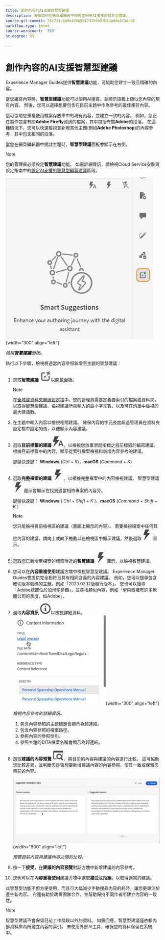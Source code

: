 ```yaml
---
title: 創作內容的AI支援智慧型建議
description: 瞭解如何在網頁編輯器中檢視並利用AI支援的智慧型建議。
source-git-commit: 76c731c6a0e496b5b1237b9b9fb84adda8fa8a92
workflow-type: tm+mt
source-wordcount: '789'
ht-degree: 0%

---
```


# 創作內容的AI支援智慧型建議

Experience Manager Guides提供&#x200B;**智慧建議**&#x200B;功能，可協助您建立一致且精確的內容。

當您編寫內容時，**智慧型建議**&#x200B;功能可以使用AI搜尋，並顯示語義上類似您內容的現有內容。 然後，您可以選擇想要包含在目前主題中作為參考的最佳相符內容。

這可協助您重複使用檔案存放庫中的現有內容，並建立一致的內容。 例如，您正在製作包含有關&#x200B;**Adobe Firefly**&#x200B;資訊的檔案，其中包括有關&#x200B;**Adobe**&#x200B;的段落。 在這種情況下，您可以快速檢視並新增其他主題(例如&#x200B;**Adobe Photoshop**)的內容參考，其中包含相同的段落。





當您在網頁編輯器中開啟主題時，**智慧型建議**&#x200B;面板會顯示在右側。

>[!NOTE]
>
> 您的管理員必須設定&#x200B;**智慧建議**&#x200B;功能。 如需詳細資訊，請檢視Cloud Service安裝與設定指南中的[設定AI支援的智慧型編寫建議](/help/product-guide/cs-install-guide/conf-smart-suggestions.md)區段。

![智慧型建議面板](images/smart-suggestions-panel.png){width="300" align="left"}

*檢視&#x200B;**智慧建議**面板。*

執行以下步驟，檢視將適當內容參照新增至主題的智慧建議：

1. 選取&#x200B;**智慧建議** ![智慧建議圖示](images/smart-suggestions-icon.svg)以開啟面板。



   >[!NOTE]
   >
   > 在[全域或資料夾層級設定檔](/help/product-guide/cs-install-guide/conf-folder-level.md#conf-ai-smart-suggestions)中，您的管理員需要定義要索引的檔案或資料夾，以取得智慧型建議、檢視建議所需輸入的最小字元數，以及可在清單中檢視的最大建議數。

1. 在主題中輸入內容以檢視相關建議。 確保內容的字元長度超過管理員在資料夾設定檔中設定的值，以便顯示內容建議。

1. 選取&#x200B;**目前標籤的建議** ![智慧建議目前標籤圖示](images/smart-suggestions-current-tag-icon.svg)，以檢視您放置滑鼠指標之目前標籤的編寫建議。  根據目前標籤中的內容，顯示從索引檔案檢視和新增內容參考的建議。

   鍵盤快速鍵： **Windows** (*Ctrl* + *K*)，**macOS** (*Command* + *K*)
1. 選取&#x200B;**完整檔案的建議** ![智慧型建議完整檔案圖示](images/smart-suggestions-complete-document-icon.svg)，以根據完整檔案中的內容檢視建議。  智慧型建議![智慧型建議圖示](images/smart-suggestions-complete-document-icon.svg)圖示會顯示在找到適當相符專案的內容旁。

   鍵盤快速鍵： **Windows** ( *Ctrl* + *Shift* + *K* )、**macOS** (*Command* + *Shift* + *K* )

   >[!NOTE]
   >
   > 您只能檢視目前檢視區的建議（畫面上顯示的內容）。 若要檢視檔案中任何其他內容的建議，請向上或向下捲動以在檢視區中顯示建議，然後選取![智慧型建議圖示](images/smart-suggestions-complete-document-icon.svg)圖示。

1. 選取您已新增至檔案的標籤附近的&#x200B;**智慧建議** ![智慧建議圖示](images/smart-suggestions-complete-document-icon.svg)圖示，以檢視智慧建議。
1. 您可以在&#x200B;**內容重複使用**&#x200B;建議方塊中檢視智慧型建議。  Experience Manager Guides會提供完全相符且具有相同含義的內容建議。 例如，您可以搜尋包含確切版本號碼的主題，例如「2023.03.12版發行版本」。 您也可以搜尋「Adobe總部位於加州聖荷西」，並尋找類似內容，例如「聖荷西擁有許多軟體公司的季度，如Adobe」。
1. 選取&#x200B;**內容資訊** ![內容資訊](images/smart-suggestions-content-info-icon.svg)以檢視詳細資料。
   ![內容資訊面板](images/smart-suggestions-content-information.png){width="300" align="left"}

   *檢視內容參考的詳細資訊。*

   1. 包含內容參照的主題標題會顯示為超連結。
   1. 包含內容參照的檔案路徑。
   1. 參照內容的參照型別。
   1. 參照主題的DITA檔案名稱會顯示為超連結。
1. 選取&#x200B;**建議的內容預覽** ![智慧建議預覽圖示](images/smart-suggestions-preview-icon.svg)，將目前的內容與建議的內容進行比較。 這可協助您比較差異，並判斷您是否想要新增建議內容的內容參照，使其一致或保留您目前的內容。

   ![建議的內容預覽](images/smart-suggestions-suggested-content-preview.png){width="800" align="left"}

   *預覽目前內容與建議內容之間的比較。*

1. 按一下&#x200B;**接受**，在&#x200B;**建議的內容預覽**&#x200B;對話方塊中新增建議的內容參考。
1. 您也可以在&#x200B;**內容重複使用**&#x200B;建議方塊中選取&#x200B;**接受**&#x200B;或&#x200B;**拒絕**，以取得適當的建議。


此智慧型功能不但方便使用，而且可大幅減少手動搜尋內容的耗時，讓您更專注於產生新內容。 它還有助於改善團隊合作，並幫助保持不同作者所建立內容的一致性。

>[!NOTE]
>
>智慧型建議不會保留目前工作階段以外的資料。 如需回應，智慧型建議僅依賴內部資料庫內所建立內容的索引。 未使用外部AI工具，確保您的資料保留在系統中。
